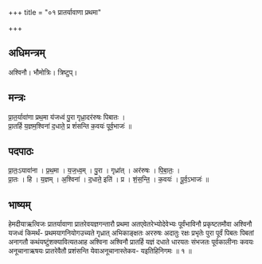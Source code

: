 +++
title = "०१ प्रातर्यावाणा प्रथमा"

+++
## अधिमन्त्रम्
अश्विनौ। भौमोत्रिः। त्रिष्टुप्।

## मन्त्रः
प्रा॒त॒र्यावा॑णा प्रथ॒मा य॑जध्वं पु॒रा गृध्रा॒दर॑रुषः पिबातः ।  
प्रा॒तर्हि य॒ज्ञम॒श्विना॑ द॒धाते॒ प्र शं॑सन्ति क॒वयः॑ पूर्व॒भाजः॑ ॥

## पदपाठः
प्रा॒तः॒ऽयावा॑ना । प्र॒थ॒मा । य॒ज॒ध्व॒म् । पु॒रा । गृध्रा॑त् । अर॑रुषः । पि॒बा॒तः॒ ।  
प्रा॒तः । हि । य॒ज्ञम् । अ॒श्विना॑ । द॒धाते॒ इति॑ । प्र । शं॒स॒न्ति॒ । क॒वयः॑ । पू॒र्व॒ऽभाजः॑ ॥

## भाष्यम्
हेमदीयाऋत्विजः प्रातर्यावाणा प्रातरेवयज्ञगन्तारौ प्रथमा अतएवेतरेभ्योदेवेभ्यः पूर्वंभाविनौ प्रकृष्टतमौवा अश्विनौ यजध्वं किमर्थं- प्रथमयागनियोगउच्यते गृध्रात् अभिकाङ्क्षतः अररुषः अदातुः रक्षः प्रभृतेः पुरा पूर्वं पिबतः पिबतां अनागतौ कथंयष्टुंशक्यावित्यतआह अश्विना अश्विनौ प्रातर्हि यज्ञं दधाते धारयतः संभजतः पूर्वकालीनाः कवयः अनूचानाऋषयः प्रातरेवैतौ प्रशंसन्ति येवाअनूचानास्तेकव- यइतिहिनिगमः ॥ १ ॥